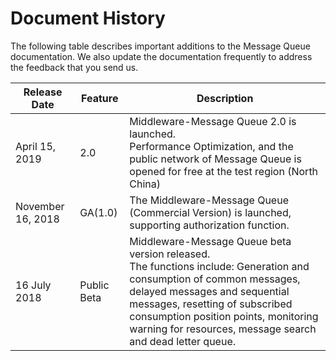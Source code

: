 # Document History

The following table describes important additions to the Message Queue documentation. We also update the documentation frequently to address the feedback that you send us.

|Release Date|Feature|Description|
|-|-|-|
|April 15, 2019|2.0|Middleware-Message Queue 2.0 is launched. <br/>Performance Optimization, and the public network of Message Queue is opened for free at the test region (North China)|
|November 16, 2018|GA(1.0)|The Middleware-Message Queue (Commercial Version) is launched, supporting authorization function.|
|16 July 2018|Public Beta|Middleware-Message Queue beta version released. <br/>The functions include: Generation and consumption of common messages, delayed messages and sequential messages, resetting of subscribed consumption position points, monitoring warning for resources, message search and dead letter queue.|
